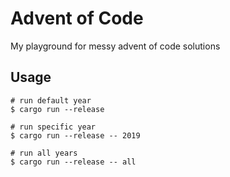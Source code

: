 # Advent of Code

My playground for messy advent of code solutions

## Usage

``` shell
# run default year
$ cargo run --release

# run specific year
$ cargo run --release -- 2019

# run all years
$ cargo run --release -- all
```
